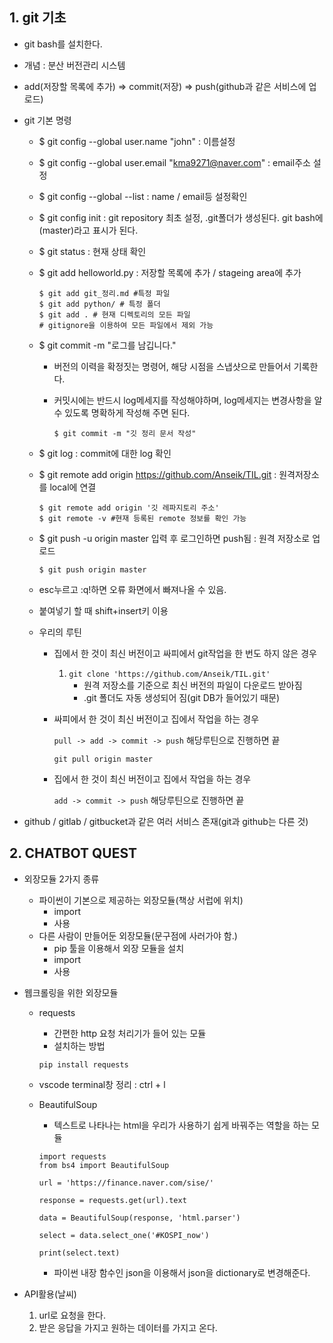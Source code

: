 ## 1. git 기초

- git bash를 설치한다.

- 개념 : 분산 버전관리 시스템

- add(저장할 목록에 추가) => commit(저장) => push(github과 같은 서비스에 업로드)

- git 기본 명령

  - $ git config --global user.name "john" : 이름설정

  - $ git config --global user.email "kma9271@naver.com" : email주소 설정

  - $ git config --global --list : name / email등 설정확인

  - $ git config init : git repository 최초 설정, .git폴더가 생성된다. git bash에 (master)라고 표시가 된다.

  - $ git status : 현재 상태 확인

  - $ git add helloworld.py : 저장할 목록에 추가 / stageing area에 추가

    ```
    $ git add git_정리.md #특정 파일
    $ git add python/ # 특정 폴더
    $ git add . # 현재 디렉토리의 모든 파일
    # gitignore을 이용하여 모든 파일에서 제외 가능
    ```

  - $ git commit -m "로그를 남깁니다." 

    - 버전의 이력을 확정짓는 명령어, 해당 시점을 스냅샷으로 만들어서 기록한다.

    - 커밋시에는 반드시 log메세지를 작성해야하며, log메세지는 변경사항을 알 수 있도록 명확하게 작성해 주면 된다.

      ```
      $ git commit -m "깃 정리 문서 작성"
      ```

  - $ git log : commit에 대한 log 확인

  - $ git remote add origin https://github.com/Anseik/TIL.git : 원격저장소를 local에 연결

    ```
    $ git remote add origin '깃 레파지토리 주소'
    $ git remote -v #현재 등록된 remote 정보를 확인 가능
    ```

  - $ git push -u origin master 입력 후 로그인하면 push됨 : 원격 저장소로 업로드

    ```
    $ git push origin master
    ```

  - esc누르고 :q!하면 오류 화면에서 빠져나올 수 있음.

  - 붙여넣기 할 때 shift+insert키 이용

  - 우리의 루틴

    - 집에서 한 것이 최신 버전이고 싸피에서 git작업을 한 번도 하지 않은 경우

      1. `git clone 'https://github.com/Anseik/TIL.git'`
         - 원격 저장소를 기준으로 최신 버전의 파일이 다운로드 받아짐
         - .git 폴더도 자동 생성되어 짐(git DB가 들어있기 때문)

    - 싸피에서 한 것이 최신 버전이고 집에서 작업을 하는 경우

      `pull -> add -> commit -> push` 해당루틴으로 진행하면 끝

      `git pull origin master`

    - 집에서 한 것이 최신 버전이고 집에서 작업을 하는 경우

      `add -> commit -> push` 해당루틴으로 진행하면 끝

      

- github / gitlab / gitbucket과 같은 여러 서비스 존재(git과 github는 다른 것)



## 2. CHATBOT QUEST

- 외장모듈 2가지 종류

  - 파이썬이 기본으로 제공하는 외장모듈(책상 서럽에 위치)
    - import
    - 사용
  - 다른 사람이 만들어둔 외장모듈(문구점에 사러가야 함.)
    - pip 툴을 이용해서 외장 모듈을 설치
    - import
    - 사용

- 웹크롤링을 위한 외장모듈

  - requests

    - 간편한 http 요청 처리기가 들어 있는 모듈
    - 설치하는 방법

    ```
    pip install requests
    ```

  - vscode terminal창 정리 : ctrl + l

  - BeautifulSoup

    - 텍스트로 나타나는 html을 우리가 사용하기 쉽게 바꿔주는 역할을 하는 모듈

    ```
    import requests
    from bs4 import BeautifulSoup
    
    url = 'https://finance.naver.com/sise/'
    
    response = requests.get(url).text
    
    data = BeautifulSoup(response, 'html.parser')
    
    select = data.select_one('#KOSPI_now')
    
    print(select.text)
    ```

    - 파이썬 내장 함수인 json을 이용해서 json을 dictionary로 변경해준다.

- API활용(날씨)

  1. url로 요청을 한다.
  2. 받은 응답을 가지고 원하는 데이터를 가지고 온다.